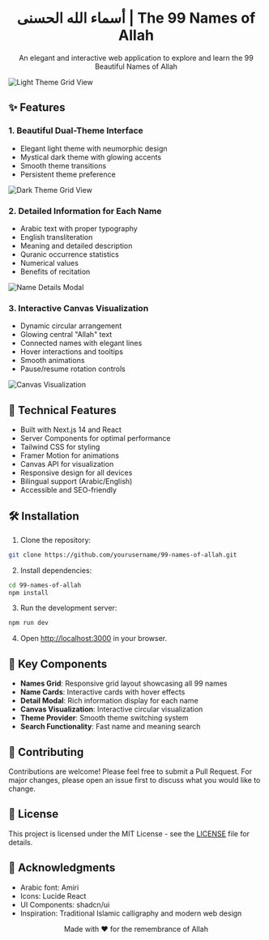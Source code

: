 <div align="center">
  <h1>أسماء الله الحسنى | The 99 Names of Allah</h1>
  <p>An elegant and interactive web application to explore and learn the 99 Beautiful Names of Allah</p>
</div>

![Light Theme Grid View](https://hebbkx1anhila5yf.public.blob.vercel-storage.com/Screenshot%20%28106%29-bANSpXedSL3I0P9KbnIYJay9TRHdJz.png)

## ✨ Features

### 1. Beautiful Dual-Theme Interface
- Elegant light theme with neumorphic design
- Mystical dark theme with glowing accents
- Smooth theme transitions
- Persistent theme preference

![Dark Theme Grid View](https://hebbkx1anhila5yf.public.blob.vercel-storage.com/Screenshot%20%28102%29-p2DSivrYmheXEPECWWY5a0Iupz9TzD.png)

### 2. Detailed Information for Each Name
- Arabic text with proper typography
- English transliteration
- Meaning and detailed description
- Quranic occurrence statistics
- Numerical values
- Benefits of recitation

![Name Details Modal](https://hebbkx1anhila5yf.public.blob.vercel-storage.com/Screenshot%20%28103%29-6SverpUPb5hG648W0eBTN9MhIWPrRr.png)

### 3. Interactive Canvas Visualization
- Dynamic circular arrangement
- Glowing central "Allah" text
- Connected names with elegant lines
- Hover interactions and tooltips
- Smooth animations
- Pause/resume rotation controls

![Canvas Visualization](https://hebbkx1anhila5yf.public.blob.vercel-storage.com/Screenshot%20%28104%29-AUESkvOvQxFAQxPQoVHR9CsMq0OwTY.png)

## 🚀 Technical Features

- Built with Next.js 14 and React
- Server Components for optimal performance
- Tailwind CSS for styling
- Framer Motion for animations
- Canvas API for visualization
- Responsive design for all devices
- Bilingual support (Arabic/English)
- Accessible and SEO-friendly

## 🛠️ Installation

1. Clone the repository:
```bash
git clone https://github.com/yourusername/99-names-of-allah.git
```

2. Install dependencies:
```bash
cd 99-names-of-allah
npm install
```

3. Run the development server:
```bash
npm run dev
```

4. Open [http://localhost:3000](http://localhost:3000) in your browser.

## 🌟 Key Components

- **Names Grid**: Responsive grid layout showcasing all 99 names
- **Name Cards**: Interactive cards with hover effects
- **Detail Modal**: Rich information display for each name
- **Canvas Visualization**: Interactive circular visualization
- **Theme Provider**: Smooth theme switching system
- **Search Functionality**: Fast name and meaning search

## 🤝 Contributing

Contributions are welcome! Please feel free to submit a Pull Request. For major changes, please open an issue first to discuss what you would like to change.

## 📝 License

This project is licensed under the MIT License - see the [LICENSE](LICENSE) file for details.

## 🙏 Acknowledgments

- Arabic font: Amiri
- Icons: Lucide React
- UI Components: shadcn/ui
- Inspiration: Traditional Islamic calligraphy and modern web design

<div align="center">
  <p>Made with ❤️ for the remembrance of Allah</p>
</div>
